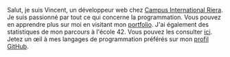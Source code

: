 <p>Salut, je suis Vincent, un développeur web chez <a href="https://www.campusinternationalriera.com/">Campus International Riera</a>. Je suis passionné par tout ce qui concerne la programmation. Vous pouvez en apprendre plus sur moi en visitant mon <a href="https://portfolio-vincent-descamps.vercel.app/">portfolio</a>. J'ai également des statistiques de mon parcours à l'école 42. Vous pouvez les consulter <a href="https://badge42.vercel.app/api/v2/cl4ie6xx2004509laqbh79h5k/stats?cursusId=21&coalitionId=116">ici</a>. Jetez un œil à mes langages de programmation préférés sur mon <a href="https://github.com/Vincent-Descamps/github-readme-stats">profil GitHub</a>.</p>
